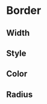 <script setup>
import CdxDocsTokensTable from '../../src/components/tokens/TokensTable.vue';
import tokens from '@wikimedia/codex-design-tokens/dist/index.json';
</script>

# Border

## Width

<cdx-docs-tokens-table
	:tokens="tokens['border-width']"
	token-demo="CdxDocsBorderDemo"
	css-property="border-width"
/>

## Style

<cdx-docs-tokens-table
	:tokens="tokens['border-style']"
	token-demo="CdxDocsBorderDemo"
	css-property="border-style"
/>

## Color

<cdx-docs-tokens-table
	:tokens="tokens['border-color']"
	token-demo="CdxDocsBorderDemo"
	css-property="border-color"
/>

## Radius
<cdx-docs-tokens-table
	:tokens="tokens['border-radius']"
	token-demo="CdxDocsBorderDemo"
	css-property="border-radius"
/>
